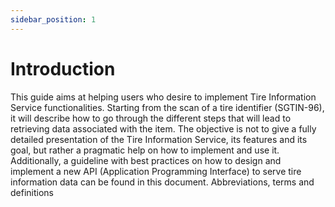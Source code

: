 ```yaml
---
sidebar_position: 1
---
```


# Introduction

This guide aims at helping users who desire to implement Tire Information Service functionalities. Starting
from the scan of a tire identifier (SGTIN-96), it will describe how to go through the different steps that will
lead to retrieving data associated with the item.
The objective is not to give a fully detailed presentation of the Tire Information Service, its features and its
goal, but rather a pragmatic help on how to implement and use it.
Additionally, a guideline with best practices on how to design and implement a new API (Application
Programming Interface) to serve tire information data can be found in this document.
Abbreviations, terms and definitions